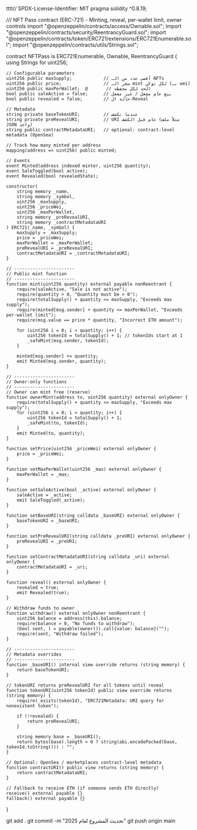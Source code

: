 tttt// SPDX-License-Identifier: MIT
pragma solidity ^0.8.19;

/// NFT Pass contract (ERC-721) - Minting, reveal, per-wallet limit, owner controls
import "@openzeppelin/contracts/access/Ownable.sol";
import "@openzeppelin/contracts/security/ReentrancyGuard.sol";
import "@openzeppelin/contracts/token/ERC721/extensions/ERC721Enumerable.sol";
import "@openzeppelin/contracts/utils/Strings.sol";

contract NFTPass is ERC721Enumerable, Ownable, ReentrancyGuard {
    using Strings for uint256;

    // Configurable parameters
    uint256 public maxSupply;            // أقصى عدد من الـ NFTs
    uint256 public price;                // سعر الـ mint لكل توكن (بـ wei)
    uint256 public maxPerWallet;  @       // الحد لكل محفظة
    bool public saleActive = false;      // بيع عام مفعل / غير مفعل
    bool public revealed = false;        // حالة ال-Reveal

    // Metadata
    string private baseTokenURI;         // عندما تكشف
    string private preRevealURI;         // URI عام قبل الكشف (مثلاً ملف JSON واحد)
    string public contractMetadataURI;   // optional: contract-level metadata (OpenSea)

    // Track how many minted per address
    mapping(address => uint256) public minted;

    // Events
    event Minted(address indexed minter, uint256 quantity);
    event SaleToggled(bool active);
    event Revealed(bool revealedState);

    constructor(
        string memory _name,
        string memory _symbol,
        uint256 _maxSupply,
        uint256 _priceWei,
        uint256 _maxPerWallet,
        string memory _preRevealURI,
        string memory _contractMetadataURI
    ) ERC721(_name, _symbol) {
        maxSupply = _maxSupply;
        price = _priceWei;
        maxPerWallet = _maxPerWallet;
        preRevealURI = _preRevealURI;
        contractMetadataURI = _contractMetadataURI;
    }

    // -----------------------
    // Public mint function
    // -----------------------
    function mint(uint256 quantity) external payable nonReentrant {
        require(saleActive, "Sale is not active");
        require(quantity > 0, "Quantity must be > 0");
        require(totalSupply() + quantity <= maxSupply, "Exceeds max supply");
        require(minted[msg.sender] + quantity <= maxPerWallet, "Exceeds per-wallet limit");
        require(msg.value == price * quantity, "Incorrect ETH amount");

        for (uint256 i = 0; i < quantity; i++) {
            uint256 tokenId = totalSupply() + 1; // tokenIds start at 1
            _safeMint(msg.sender, tokenId);
        }

        minted[msg.sender] += quantity;
        emit Minted(msg.sender, quantity);
    }

    // -----------------------
    // Owner-only functions
    // -----------------------
    // Owner can mint free (reserve)
    function ownerMint(address to, uint256 quantity) external onlyOwner {
        require(totalSupply() + quantity <= maxSupply, "Exceeds max supply");
        for (uint256 i = 0; i < quantity; i++) {
            uint256 tokenId = totalSupply() + 1;
            _safeMint(to, tokenId);
        }
        emit Minted(to, quantity);
    }

    function setPrice(uint256 _priceWei) external onlyOwner {
        price = _priceWei;
    }

    function setMaxPerWallet(uint256 _max) external onlyOwner {
        maxPerWallet = _max;
    }

    function setSaleActive(bool _active) external onlyOwner {
        saleActive = _active;
        emit SaleToggled(_active);
    }

    function setBaseURI(string calldata _baseURI) external onlyOwner {
        baseTokenURI = _baseURI;
    }

    function setPreRevealURI(string calldata _preURI) external onlyOwner {
        preRevealURI = _preURI;
    }

    function setContractMetadataURI(string calldata _uri) external onlyOwner {
        contractMetadataURI = _uri;
    }

    function reveal() external onlyOwner {
        revealed = true;
        emit Revealed(true);
    }

    // Withdraw funds to owner
    function withdraw() external onlyOwner nonReentrant {
        uint256 balance = address(this).balance;
        require(balance > 0, "No funds to withdraw");
        (bool sent, ) = payable(owner()).call{value: balance}("");
        require(sent, "Withdraw failed");
    }

    // -----------------------
    // Metadata overrides
    // -----------------------
    function _baseURI() internal view override returns (string memory) {
        return baseTokenURI;
    }

    // tokenURI returns preRevealURI for all tokens until reveal
    function tokenURI(uint256 tokenId) public view override returns (string memory) {
        require(_exists(tokenId), "ERC721Metadata: URI query for nonexistent token");

        if (!revealed) {
            return preRevealURI;
        }

        string memory base = _baseURI();
        return bytes(base).length > 0 ? string(abi.encodePacked(base, tokenId.toString())) : "";
    }

    // Optional: OpenSea / marketplaces contract-level metadata
    function contractURI() public view returns (string memory) {
        return contractMetadataURI;
    }

    // Fallback to receive ETH (if someone sends ETH directly)
    receive() external payable {}
    fallback() external payable {}
}

git add .
git commit -m "تحديث المشروع لعام 2025"
git push origin main
